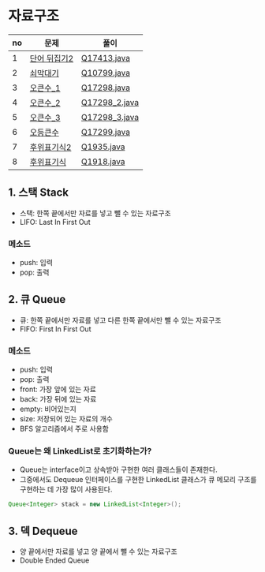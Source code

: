 # 자료구조

|no|문제|풀이|
|---|----|----|
|1|[단어 뒤집기2](https://www.acmicpc.net/problem/17413)|[Q17413.java](data_structure1/Q17413.java)|
|2|[쇠막대기](https://www.acmicpc.net/problem/10799)|[Q10799.java](data_structure1/Q10799.java)|
|3|[오큰수_1](https://www.acmicpc.net/problem/17298)|[Q17298.java](data_structure1/Q17298.java)|
|4|[오큰수_2](https://www.acmicpc.net/problem/17298)|[Q17298_2.java](data_structure1/Q17298_2.java)|
|5|[오큰수_3](https://www.acmicpc.net/problem/17298)|[Q17298_3.java](data_structure1/Q17298_3.java)|
|6|[오등큰수](https://www.acmicpc.net/problem/17299)|[Q17299.java](data_structure1/Q17299.java)|
|7|[후위표기식2](https://www.acmicpc.net/problem/1935)|[Q1935.java](data_structure1/Q1935.java)|
|8|[후위표기식](https://www.acmicpc.net/problem/1918)|[Q1918.java](data_structure1/Q1918.java)|

## 1. 스택 Stack
- 스택: 한쪽 끝에서만 자료를 넣고 뺄 수 있는 자료구조
- LIFO: Last In First Out
### 메소드
- push: 입력
- pop: 출력

## 2. 큐 Queue
- 큐: 한쪽 끝에서만 자료를 넣고 다른 한쪽 끝에서만 뺄 수 있는 자료구조
- FIFO: First In First Out
### 메소드
- push: 입력
- pop: 출력
- front: 가장 앞에 있는 자료
- back: 가장 뒤에 있는 자료
- empty: 비어있는지
- size: 저장되어 있는 자료의 개수
- BFS 알고리즘에서 주로 사용함
### Queue는 왜 LinkedList로 초기화하는가?
- Queue는 interface이고 상속받아 구현한 여러 클래스들이 존재한다.
- 그중에서도 Dequeue 인터페이스를 구현한 LinkedList 클래스가 큐 메모리 구조를 구현하는 데 가장 많이 사용된다.
```java
Queue<Integer> stack = new LinkedList<Integer>();
```

## 3. 덱 Dequeue
- 양 끝에서만 자료를 넣고 양 끝에서 뺄 수 있는 자료구조
- Double Ended Queue



